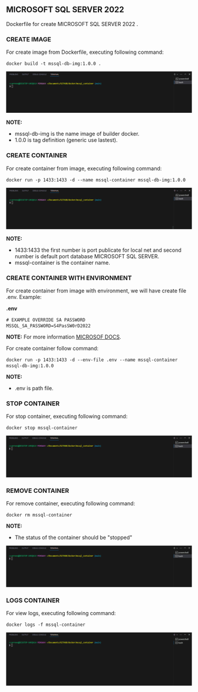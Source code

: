 ## MICROSOFT SQL SERVER 2022

Dockerfile for create MICROSOFT SQL SERVER 2022 .

### CREATE IMAGE

For create image from Dockerfile, executing following command:

```shell
docker build -t mssql-db-img:1.0.0 .
```

![docker-mssql-images.gif](../docs/img/docker-mssql-images.gif)

**NOTE:**

- mssql-db-img is the name image of builder docker.
- 1.0.0 is tag definition (generic use lastest).

### CREATE CONTAINER

For create container from image, executing following command:

```shell
docker run -p 1433:1433 -d --name mssql-container mssql-db-img:1.0.0
```

![docker-mssql-run.gif](../docs/img/docker-mssql-run.gif)

**NOTE:**

- 1433:1433 the first number is port publicate for local net and second number is default port database MICROSOFT SQL SERVER.
- mssql-container is the container name.

### CREATE CONTAINER WITH ENVIRONMENT

For create container from image with environment, we will have create file .env. Example:

**.env**

```
# EXAMPLE OVERRIDE SA PASSWORD
MSSQL_SA_PASSWORD=S4PasSW0rD2022
```

**NOTE:** For more information [MICROSOF DOCS](https://learn.microsoft.com/en-us/sql/linux/sql-server-linux-configure-environment-variables?view=sql-server-ver16).

For create container follow command:

```shell
docker run -p 1433:1433 -d --env-file .env --name mssql-container mssql-db-img:1.0.0
```
**NOTE:**

- .env is path file.

### STOP CONTAINER

For stop container, executing following command:

```shell
docker stop mssql-container
```

![docker-mssql-stop.gif](../docs/img/docker-mssql-stop.gif)

### REMOVE CONTAINER

For remove container, executing following command:

```shell
docker rm mssql-container
```

**NOTE:**

- The status of the container should be "stopped"

![docker-mssql-remove.gif](../docs/img/docker-mssql-remove.gif)

### LOGS CONTAINER

For view logs, executing following command:

```shell
docker logs -f mssql-container
```

![docker-mssql-logs.gif](../docs/img/docker-mssql-logs.gif)

